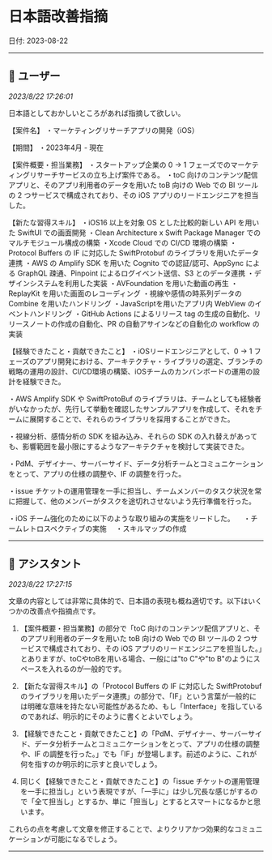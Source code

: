 # 日本語改善指摘

日付: 2023-08-22

---

## 👤 ユーザー
*2023/8/22 17:26:01*

日本語としておかしいところがあれば指摘して欲しい。


【案件名】
・マーケティングリサーチアプリの開発（iOS）

【期間】
・2023年4月 - 現在

【案件概要・担当業務】
・スタートアップ企業の 0 → 1 フェーズでのマーケティングリサーチサービスの立ち上げ案件である。
・toC 向けのコンテンツ配信アプリと、そのアプリ利用者のデータを用いた toB 向けの Web での BI ツールの 2 つサービスで構成されており、その iOS アプリのリードエンジニアを担当した。

【新たな習得スキル】
・iOS16 以上を対象 OS とした比較的新しい API を用いた SwiftUI での画面開発
・Clean Architecture x Swift Package Manager でのマルチモジュール構成の構築 
・Xcode Cloud での CI/CD 環境の構築
・Protocol Buffers の IF に対応した SwiftProtobuf のライブラリを用いたデータ連携
・AWS の Amplify SDK を用いた Cognito での認証/認可、AppSync による GraphQL 疎通、Pinpoint によるログイベント送信、S3 とのデータ連携
・デザインシステムを利用した実装
・AVFoundation を用いた動画の再生
・ReplayKit を用いた画面のレコーディング
・視線や感情の時系列データの Combine を用いたハンドリング
・JavaScriptを用いたアプリ内 WebView のイベントハンドリング
・GitHub Actions によるリリース tag の生成の自動化、リリースノートの作成の自動化、PR の自動アサインなどの自動化の workflow の実装

【経験できたこと・貢献できたこと】
・iOSリードエンジニアとして、0 → 1 フェーズのアプリ開発における、アーキテクチャ・ライブラリの選定、ブランチの戦略の運用の設計、CI/CD環境の構築、iOSチームのカンバンボードの運用の設計を経験できた。

・AWS Amplify SDK や SwiftProtoBuf のライブラリは、チームとしても経験者がいなかったが、先行して挙動を確認したサンプルアプリを作成して、それをチームに展開することで、それらのライブラリを採用することができた。

・視線分析、感情分析の SDK を組み込み、それらの SDK の入れ替えがあっても、影響範囲を最小限にするようなアーキテクチャを検討して実装できた。

・PdM、デザイナー、サーバーサイド、データ分析チームとコミュニケーションをとって、アプリの仕様の調整や、IF の調整を行った。

・issue チケットの運用管理を一手に担当し、チームメンバーのタスク状況を常に把握して、他のメンバーがタスクを途切れさせないよう先行準備を行った。

・iOS チーム強化のために以下のような取り組みの実施をリードした。
　・チームレトロスペクティブの実施
　・スキルマップの作成

---

## 🤖 アシスタント
*2023/8/22 17:27:15*

文章の内容としては非常に具体的で、日本語の表現も概ね適切です。以下はいくつかの改善点や指摘点です。

1. 【案件概要・担当業務】の部分で「toC 向けのコンテンツ配信アプリと、そのアプリ利用者のデータを用いた toB 向けの Web での BI ツールの 2 つサービスで構成されており、その iOS アプリのリードエンジニアを担当した。」とありますが、toCやtoBを用いる場合、一般には"to C"や"to B"のようにスペースを入れるのが一般的です。

2. 【新たな習得スキル】の「Protocol Buffers の IF に対応した SwiftProtobuf のライブラリを用いたデータ連携」の部分で、「IF」という言葉が一般的には明確な意味を持たない可能性があるため、もし「Interface」を指しているのであれば、明示的にそのように書くとよいでしょう。

3. 【経験できたこと・貢献できたこと】の「PdM、デザイナー、サーバーサイド、データ分析チームとコミュニケーションをとって、アプリの仕様の調整や、IF の調整を行った。」でも「IF」が登場します。前述のように、これが何を指すのか明示的に示すと良いでしょう。

4. 同じく【経験できたこと・貢献できたこと】の「issue チケットの運用管理を一手に担当し」という表現ですが、「一手に」は少し冗長な感じがするので「全て担当し」とするか、単に「担当し」とするとスマートになるかと思います。

これらの点を考慮して文章を修正することで、よりクリアかつ効果的なコミュニケーションが可能になるでしょう。

---
